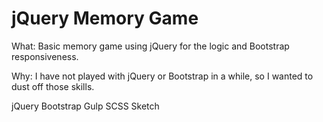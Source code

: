 # jQuery Memory Game

What: Basic memory game using jQuery for the logic and Bootstrap responsiveness. 

Why: I have not played with jQuery or Bootstrap in a while, so I wanted to dust off those skills. 


jQuery
Bootstrap
Gulp
SCSS
Sketch